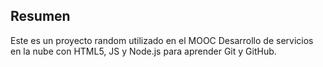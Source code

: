 ## Resumen


Este es un proyecto random utilizado en el MOOC Desarrollo de servicios en la nube con HTML5, JS y Node.js para aprender Git y GitHub.

